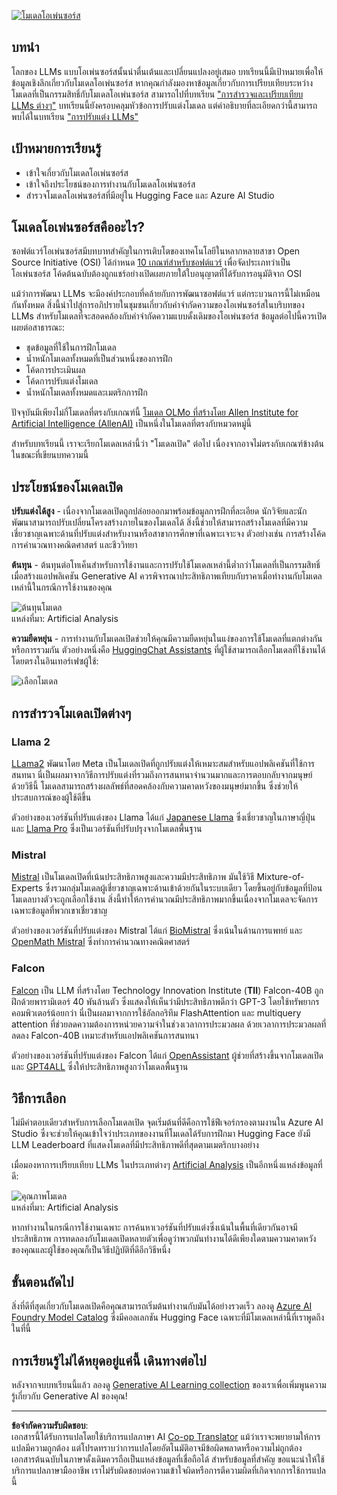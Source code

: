 <!--
CO_OP_TRANSLATOR_METADATA:
{
  "original_hash": "a2a83aac52158c23161046cbd13faa2b",
  "translation_date": "2025-10-17T18:43:52+00:00",
  "source_file": "16-open-source-models/README.md",
  "language_code": "th"
}
-->
[![โมเดลโอเพ่นซอร์ส](../../../translated_images/16-lesson-banner.6b56555e8404fda1716382db4832cecbe616ccd764de381f0af6cfd694d05f74.th.png)](https://youtu.be/CuICgfuHFSg?si=x8SpFRUsIxM9dohN)

## บทนำ

โลกของ LLMs แบบโอเพ่นซอร์สนั้นน่าตื่นเต้นและเปลี่ยนแปลงอยู่เสมอ บทเรียนนี้มีเป้าหมายเพื่อให้ข้อมูลเชิงลึกเกี่ยวกับโมเดลโอเพ่นซอร์ส หากคุณกำลังมองหาข้อมูลเกี่ยวกับการเปรียบเทียบระหว่างโมเดลที่เป็นกรรมสิทธิ์กับโมเดลโอเพ่นซอร์ส สามารถไปที่บทเรียน ["การสำรวจและเปรียบเทียบ LLMs ต่างๆ"](../02-exploring-and-comparing-different-llms/README.md?WT.mc_id=academic-105485-koreyst) บทเรียนนี้ยังครอบคลุมหัวข้อการปรับแต่งโมเดล แต่คำอธิบายที่ละเอียดกว่านี้สามารถพบได้ในบทเรียน ["การปรับแต่ง LLMs"](../18-fine-tuning/README.md?WT.mc_id=academic-105485-koreyst)

## เป้าหมายการเรียนรู้

- เข้าใจเกี่ยวกับโมเดลโอเพ่นซอร์ส
- เข้าใจถึงประโยชน์ของการทำงานกับโมเดลโอเพ่นซอร์ส
- สำรวจโมเดลโอเพ่นซอร์สที่มีอยู่ใน Hugging Face และ Azure AI Studio

## โมเดลโอเพ่นซอร์สคืออะไร?

ซอฟต์แวร์โอเพ่นซอร์สมีบทบาทสำคัญในการเติบโตของเทคโนโลยีในหลากหลายสาขา Open Source Initiative (OSI) ได้กำหนด [10 เกณฑ์สำหรับซอฟต์แวร์](https://web.archive.org/web/20241126001143/https://opensource.org/osd?WT.mc_id=academic-105485-koreyst) เพื่อจัดประเภทว่าเป็นโอเพ่นซอร์ส โค้ดต้นฉบับต้องถูกแชร์อย่างเปิดเผยภายใต้ใบอนุญาตที่ได้รับการอนุมัติจาก OSI

แม้ว่าการพัฒนา LLMs จะมีองค์ประกอบที่คล้ายกับการพัฒนาซอฟต์แวร์ แต่กระบวนการนี้ไม่เหมือนกันทั้งหมด สิ่งนี้นำไปสู่การอภิปรายในชุมชนเกี่ยวกับคำจำกัดความของโอเพ่นซอร์สในบริบทของ LLMs สำหรับโมเดลที่จะสอดคล้องกับคำจำกัดความแบบดั้งเดิมของโอเพ่นซอร์ส ข้อมูลต่อไปนี้ควรเปิดเผยต่อสาธารณะ:

- ชุดข้อมูลที่ใช้ในการฝึกโมเดล
- น้ำหนักโมเดลทั้งหมดที่เป็นส่วนหนึ่งของการฝึก
- โค้ดการประเมินผล
- โค้ดการปรับแต่งโมเดล
- น้ำหนักโมเดลทั้งหมดและเมตริกการฝึก

ปัจจุบันมีเพียงไม่กี่โมเดลที่ตรงกับเกณฑ์นี้ [โมเดล OLMo ที่สร้างโดย Allen Institute for Artificial Intelligence (AllenAI)](https://huggingface.co/allenai/OLMo-7B?WT.mc_id=academic-105485-koreyst) เป็นหนึ่งในโมเดลที่ตรงกับหมวดหมู่นี้

สำหรับบทเรียนนี้ เราจะเรียกโมเดลเหล่านี้ว่า "โมเดลเปิด" ต่อไป เนื่องจากอาจไม่ตรงกับเกณฑ์ข้างต้นในขณะที่เขียนบทความนี้

## ประโยชน์ของโมเดลเปิด

**ปรับแต่งได้สูง** - เนื่องจากโมเดลเปิดถูกปล่อยออกมาพร้อมข้อมูลการฝึกที่ละเอียด นักวิจัยและนักพัฒนาสามารถปรับเปลี่ยนโครงสร้างภายในของโมเดลได้ สิ่งนี้ช่วยให้สามารถสร้างโมเดลที่มีความเชี่ยวชาญเฉพาะด้านที่ปรับแต่งสำหรับงานหรือสาขาการศึกษาที่เฉพาะเจาะจง ตัวอย่างเช่น การสร้างโค้ด การคำนวณทางคณิตศาสตร์ และชีววิทยา

**ต้นทุน** - ต้นทุนต่อโทเค็นสำหรับการใช้งานและการปรับใช้โมเดลเหล่านี้ต่ำกว่าโมเดลที่เป็นกรรมสิทธิ์ เมื่อสร้างแอปพลิเคชัน Generative AI ควรพิจารณาประสิทธิภาพเทียบกับราคาเมื่อทำงานกับโมเดลเหล่านี้ในกรณีการใช้งานของคุณ

![ต้นทุนโมเดล](../../../translated_images/model-price.3f5a3e4d32ae00b465325159e1f4ebe7b5861e95117518c6bfc37fe842950687.th.png)  
แหล่งที่มา: Artificial Analysis

**ความยืดหยุ่น** - การทำงานกับโมเดลเปิดช่วยให้คุณมีความยืดหยุ่นในแง่ของการใช้โมเดลที่แตกต่างกันหรือการรวมกัน ตัวอย่างหนึ่งคือ [HuggingChat Assistants](https://huggingface.co/chat?WT.mc_id=academic-105485-koreyst) ที่ผู้ใช้สามารถเลือกโมเดลที่ใช้งานได้โดยตรงในอินเทอร์เฟซผู้ใช้:

![เลือกโมเดล](../../../translated_images/choose-model.f095d15bbac922141591fd4fac586dc8d25e69b42abf305d441b84c238e293f2.th.png)

## การสำรวจโมเดลเปิดต่างๆ

### Llama 2

[LLama2](https://huggingface.co/meta-llama?WT.mc_id=academic-105485-koreyst) พัฒนาโดย Meta เป็นโมเดลเปิดที่ถูกปรับแต่งให้เหมาะสมสำหรับแอปพลิเคชันที่ใช้การสนทนา นี่เป็นผลมาจากวิธีการปรับแต่งที่รวมถึงการสนทนาจำนวนมากและการตอบกลับจากมนุษย์ ด้วยวิธีนี้ โมเดลสามารถสร้างผลลัพธ์ที่สอดคล้องกับความคาดหวังของมนุษย์มากขึ้น ซึ่งช่วยให้ประสบการณ์ของผู้ใช้ดีขึ้น

ตัวอย่างของเวอร์ชันที่ปรับแต่งของ Llama ได้แก่ [Japanese Llama](https://huggingface.co/elyza/ELYZA-japanese-Llama-2-7b?WT.mc_id=academic-105485-koreyst) ซึ่งเชี่ยวชาญในภาษาญี่ปุ่น และ [Llama Pro](https://huggingface.co/TencentARC/LLaMA-Pro-8B?WT.mc_id=academic-105485-koreyst) ซึ่งเป็นเวอร์ชันที่ปรับปรุงจากโมเดลพื้นฐาน

### Mistral

[Mistral](https://huggingface.co/mistralai?WT.mc_id=academic-105485-koreyst) เป็นโมเดลเปิดที่เน้นประสิทธิภาพสูงและความมีประสิทธิภาพ มันใช้วิธี Mixture-of-Experts ซึ่งรวมกลุ่มโมเดลผู้เชี่ยวชาญเฉพาะด้านเข้าด้วยกันในระบบเดียว โดยขึ้นอยู่กับข้อมูลที่ป้อน โมเดลบางตัวจะถูกเลือกใช้งาน สิ่งนี้ทำให้การคำนวณมีประสิทธิภาพมากขึ้นเนื่องจากโมเดลจะจัดการเฉพาะข้อมูลที่พวกเขาเชี่ยวชาญ

ตัวอย่างของเวอร์ชันที่ปรับแต่งของ Mistral ได้แก่ [BioMistral](https://huggingface.co/BioMistral/BioMistral-7B?text=Mon+nom+est+Thomas+et+mon+principal?WT.mc_id=academic-105485-koreyst) ซึ่งเน้นในด้านการแพทย์ และ [OpenMath Mistral](https://huggingface.co/nvidia/OpenMath-Mistral-7B-v0.1-hf?WT.mc_id=academic-105485-koreyst) ซึ่งทำการคำนวณทางคณิตศาสตร์

### Falcon

[Falcon](https://huggingface.co/tiiuae?WT.mc_id=academic-105485-koreyst) เป็น LLM ที่สร้างโดย Technology Innovation Institute (**TII**) Falcon-40B ถูกฝึกด้วยพารามิเตอร์ 40 พันล้านตัว ซึ่งแสดงให้เห็นว่ามีประสิทธิภาพดีกว่า GPT-3 โดยใช้ทรัพยากรคอมพิวเตอร์น้อยกว่า นี่เป็นผลมาจากการใช้อัลกอริทึม FlashAttention และ multiquery attention ที่ช่วยลดความต้องการหน่วยความจำในช่วงเวลาการประมวลผล ด้วยเวลาการประมวลผลที่ลดลง Falcon-40B เหมาะสำหรับแอปพลิเคชันการสนทนา

ตัวอย่างของเวอร์ชันที่ปรับแต่งของ Falcon ได้แก่ [OpenAssistant](https://huggingface.co/OpenAssistant/falcon-40b-sft-top1-560?WT.mc_id=academic-105485-koreyst) ผู้ช่วยที่สร้างขึ้นจากโมเดลเปิด และ [GPT4ALL](https://huggingface.co/nomic-ai/gpt4all-falcon?WT.mc_id=academic-105485-koreyst) ซึ่งให้ประสิทธิภาพสูงกว่าโมเดลพื้นฐาน

## วิธีการเลือก

ไม่มีคำตอบเดียวสำหรับการเลือกโมเดลเปิด จุดเริ่มต้นที่ดีคือการใช้ฟีเจอร์กรองตามงานใน Azure AI Studio ซึ่งจะช่วยให้คุณเข้าใจว่าประเภทของงานที่โมเดลได้รับการฝึกมา Hugging Face ยังมี LLM Leaderboard ที่แสดงโมเดลที่มีประสิทธิภาพดีที่สุดตามเมตริกบางอย่าง

เมื่อมองหาการเปรียบเทียบ LLMs ในประเภทต่างๆ [Artificial Analysis](https://artificialanalysis.ai/?WT.mc_id=academic-105485-koreyst) เป็นอีกหนึ่งแหล่งข้อมูลที่ดี:

![คุณภาพโมเดล](../../../translated_images/model-quality.aaae1c22e00f7ee1cd9dc186c611ac6ca6627eabd19e5364dce9e216d25ae8a5.th.png)  
แหล่งที่มา: Artificial Analysis

หากทำงานในกรณีการใช้งานเฉพาะ การค้นหาเวอร์ชันที่ปรับแต่งซึ่งเน้นในพื้นที่เดียวกันอาจมีประสิทธิภาพ การทดลองกับโมเดลเปิดหลายตัวเพื่อดูว่าพวกมันทำงานได้ดีเพียงใดตามความคาดหวังของคุณและผู้ใช้ของคุณก็เป็นวิธีปฏิบัติที่ดีอีกวิธีหนึ่ง

## ขั้นตอนถัดไป

สิ่งที่ดีที่สุดเกี่ยวกับโมเดลเปิดคือคุณสามารถเริ่มต้นทำงานกับมันได้อย่างรวดเร็ว ลองดู [Azure AI Foundry Model Catalog](https://ai.azure.com?WT.mc_id=academic-105485-koreyst) ซึ่งมีคอลเลกชัน Hugging Face เฉพาะที่มีโมเดลเหล่านี้ที่เราพูดถึงในที่นี้

## การเรียนรู้ไม่ได้หยุดอยู่แค่นี้ เดินทางต่อไป

หลังจากจบบทเรียนนี้แล้ว ลองดู [Generative AI Learning collection](https://aka.ms/genai-collection?WT.mc_id=academic-105485-koreyst) ของเราเพื่อเพิ่มพูนความรู้เกี่ยวกับ Generative AI ของคุณ!

---

**ข้อจำกัดความรับผิดชอบ**:  
เอกสารนี้ได้รับการแปลโดยใช้บริการแปลภาษา AI [Co-op Translator](https://github.com/Azure/co-op-translator) แม้ว่าเราจะพยายามให้การแปลมีความถูกต้อง แต่โปรดทราบว่าการแปลโดยอัตโนมัติอาจมีข้อผิดพลาดหรือความไม่ถูกต้อง เอกสารต้นฉบับในภาษาดั้งเดิมควรถือเป็นแหล่งข้อมูลที่เชื่อถือได้ สำหรับข้อมูลที่สำคัญ ขอแนะนำให้ใช้บริการแปลภาษามืออาชีพ เราไม่รับผิดชอบต่อความเข้าใจผิดหรือการตีความผิดที่เกิดจากการใช้การแปลนี้